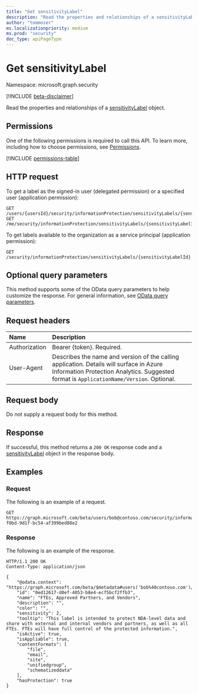 ```yaml
---
title: "Get sensitivityLabel"
description: "Read the properties and relationships of a sensitivityLabel object."
author: "tommoser"
ms.localizationpriority: medium
ms.prod: "security"
doc_type: apiPageType
---
```


# Get sensitivityLabel
Namespace: microsoft.graph.security

[!INCLUDE [beta-disclaimer](../../includes/beta-disclaimer.md)]

Read the properties and relationships of a [sensitivityLabel](../resources/security-sensitivitylabel.md) object.

## Permissions
One of the following permissions is required to call this API. To learn more, including how to choose permissions, see [Permissions](/graph/permissions-reference).

<!-- { "blockType": "permissions", "name": "security_sensitivitylabel_get" } -->
[!INCLUDE [permissions-table](../includes/permissions/security-sensitivitylabel-get-permissions.md)]

## HTTP request

<!-- {
  "blockType": "ignored"
}
-->

To get a label as the signed-in user (delegated permission) or a specified user (application permission):

``` http
GET /users/{usersId}/security/informationProtection/sensitivityLabels/{sensitivityLabelId}
GET /me/security/informationProtection/sensitivityLabels/{sensitivityLabelId}
```

To get labels available to the organization as a service principal (application permission):

```http
GET /security/informationProtection/sensitivityLabels/{sensitivityLabelId}
```

## Optional query parameters

This method supports some of the OData query parameters to help customize the response. For general information, see [OData query parameters](/graph/query-parameters).

## Request headers

| Name          | Description                                                                                                                                                                       |
| :------------ | :-------------------------------------------------------------------------------------------------------------------------------------------------------------------------------- |
| Authorization | Bearer {token}. Required.                                                                                                                                                         |
| User-Agent    | Describes the name and version of the calling application. Details will surface in Azure Information Protection Analytics. Suggested format is `ApplicationName/Version`. Optional. |

## Request body

Do not supply a request body for this method.

## Response

If successful, this method returns a `200 OK` response code and a [sensitivityLabel](../resources/security-sensitivitylabel.md) object in the response body.

## Examples

### Request

The following is an example of a request.

<!-- {
  "blockType": "request",
  "name": "get_sensitivitylabel",
  "sampleKeys": ["bob@contoso.com", "5aa3cb3c-f0bd-9d1f-bc54-af399bed88e2"]
}
-->
``` http
GET https://graph.microsoft.com/beta/users/bob@contoso.com/security/informationProtection/sensitivityLabel/5aa3cb3c-f0bd-9d1f-bc54-af399bed88e2
```


### Response

The following is an example of the response.

<!-- {
  "blockType": "response",
  "name": "get_sensitivitylabel",
  "truncated": true,
  "@odata.type": "microsoft.graph.security.sensitivityLabel"
}
-->
``` http
HTTP/1.1 200 OK
Content-Type: application/json

{
    "@odata.context": "https://graph.microsoft.com/beta/$metadata#users('bob%40contoso.com')/security/informationProtection/sensitivityLabels/$entity",
    "id": "0ed12617-d0ef-4053-b8e4-ecf5bcf2ffb3",
    "name": "FTEs, Approved Partners, and Vendors",
    "description": "",
    "color": "",
    "sensitivity": 2,
    "tooltip": "This label is intended to protect NDA-level data and share with external and internal vendors and partners, as well as all FTEs. FTEs will have full control of the protected information.",
    "isActive": true,
    "isAppliable": true,
    "contentFormats": [
        "file",
        "email",
        "site",
        "unifiedgroup",
        "schematizeddata"
    ],
    "hasProtection": true
}
```


